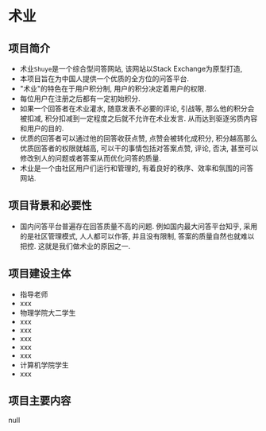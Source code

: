 # 术业

## 项目简介
- 术业`Shuye`是一个综合型问答网站, 该网站以Stack Exchange为原型打造,   
- 本项目旨在为中国人提供一个优质的全方位的问答平台.  
- "术业"的特色在于用户积分制, 用户的积分决定着用户的权限. 
- 每位用户在注册之后都有一定初始积分.
- 如果一个回答者在术业灌水, 随意发表不必要的评论, 引战等, 那么他的积分会被扣减, 积分扣减到一定程度之后就不允许在术业发言. 从而达到驱逐劣质内容和用户的目的.  
- 优质的回答者可以通过他的回答收获点赞, 点赞会被转化成积分, 积分越高那么优质回答者的权限就越高, 可以干的事情包括对答案点赞, 评论, 否决, 甚至可以修改别人的问题或者答案从而优化问答的质量.  
- 术业是一个由社区用户们运行和管理的, 有着良好的秩序、效率和氛围的问答网站.

## 项目背景和必要性
- 国内问答平台普遍存在回答质量不高的问题. 例如国内最大问答平台知乎, 采用的是社区管理模式, 人人都可以作答, 并且没有限制, 答案的质量自然也就难以把控. 这就是我们做术业的原因之一.

## 项目建设主体
- 指导老师
- xxx
- 物理学院大二学生
- xxx
- xxx
- xxx
- xxx
- xxx
- 计算机学院学生
- xxx

## 项目主要内容
null